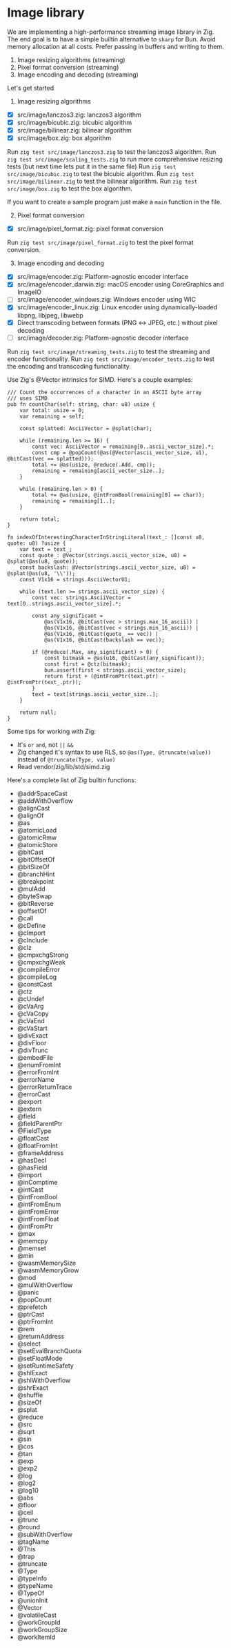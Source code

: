 # Image library

We are implementing a high-performance streaming image library in Zig. The end goal is to have a simple builtin alternative to `sharp` for Bun. Avoid memory allocation at all costs. Prefer passing in buffers and writing to them.

1. Image resizing algorithms (streaming)
2. Pixel format conversion (streaming)
3. Image encoding and decoding (streaming)

Let's get started

1. Image resizing algorithms

- [x] src/image/lanczos3.zig: lanczos3 algorithm
- [x] src/image/bicubic.zig: bicubic algorithm
- [x] src/image/bilinear.zig: bilinear algorithm
- [x] src/image/box.zig: box algorithm

Run `zig test src/image/lanczos3.zig` to test the lanczos3 algorithm.
Run `zig test src/image/scaling_tests.zig` to run more comprehensive resizing tests (but next time lets put it in the same file)
Run `zig test src/image/bicubic.zig` to test the bicubic algorithm.
Run `zig test src/image/bilinear.zig` to test the bilinear algorithm.
Run `zig test src/image/box.zig` to test the box algorithm.

If you want to create a sample program just make a `main` function in the file.

2. Pixel format conversion

- [x] src/image/pixel_format.zig: pixel format conversion

Run `zig test src/image/pixel_format.zig` to test the pixel format conversion.

3. Image encoding and decoding

- [x] src/image/encoder.zig: Platform-agnostic encoder interface
- [x] src/image/encoder_darwin.zig: macOS encoder using CoreGraphics and ImageIO
- [ ] src/image/encoder_windows.zig: Windows encoder using WIC
- [x] src/image/encoder_linux.zig: Linux encoder using dynamically-loaded libpng, libjpeg, libwebp
- [x] Direct transcoding between formats (PNG ↔ JPEG, etc.) without pixel decoding
- [ ] src/image/decoder.zig: Platform-agnostic decoder interface

Run `zig test src/image/streaming_tests.zig` to test the streaming and encoder functionality.
Run `zig test src/image/encoder_tests.zig` to test the encoding and transcoding functionality.

Use Zig's @Vector intrinsics for SIMD. Here's a couple examples:

```
/// Count the occurrences of a character in an ASCII byte array
/// uses SIMD
pub fn countChar(self: string, char: u8) usize {
    var total: usize = 0;
    var remaining = self;

    const splatted: AsciiVector = @splat(char);

    while (remaining.len >= 16) {
        const vec: AsciiVector = remaining[0..ascii_vector_size].*;
        const cmp = @popCount(@as(@Vector(ascii_vector_size, u1), @bitCast(vec == splatted)));
        total += @as(usize, @reduce(.Add, cmp));
        remaining = remaining[ascii_vector_size..];
    }

    while (remaining.len > 0) {
        total += @as(usize, @intFromBool(remaining[0] == char));
        remaining = remaining[1..];
    }

    return total;
}

fn indexOfInterestingCharacterInStringLiteral(text_: []const u8, quote: u8) ?usize {
    var text = text_;
    const quote_: @Vector(strings.ascii_vector_size, u8) = @splat(@as(u8, quote));
    const backslash: @Vector(strings.ascii_vector_size, u8) = @splat(@as(u8, '\\'));
    const V1x16 = strings.AsciiVectorU1;

    while (text.len >= strings.ascii_vector_size) {
        const vec: strings.AsciiVector = text[0..strings.ascii_vector_size].*;

        const any_significant =
            @as(V1x16, @bitCast(vec > strings.max_16_ascii)) |
            @as(V1x16, @bitCast(vec < strings.min_16_ascii)) |
            @as(V1x16, @bitCast(quote_ == vec)) |
            @as(V1x16, @bitCast(backslash == vec));

        if (@reduce(.Max, any_significant) > 0) {
            const bitmask = @as(u16, @bitCast(any_significant));
            const first = @ctz(bitmask);
            bun.assert(first < strings.ascii_vector_size);
            return first + (@intFromPtr(text.ptr) - @intFromPtr(text_.ptr));
        }
        text = text[strings.ascii_vector_size..];
    }

    return null;
}
```

Some tips for working with Zig:

- It's `or` `and`, not `||` `&&`
- Zig changed it's syntax to use RLS, so `@as(Type, @truncate(value))` instead of `@truncate(Type, value)`
- Read vendor/zig/lib/std/simd.zig

Here's a complete list of Zig builtin functions:

- @addrSpaceCast
- @addWithOverflow
- @alignCast
- @alignOf
- @as
- @atomicLoad
- @atomicRmw
- @atomicStore
- @bitCast
- @bitOffsetOf
- @bitSizeOf
- @branchHint
- @breakpoint
- @mulAdd
- @byteSwap
- @bitReverse
- @offsetOf
- @call
- @cDefine
- @cImport
- @cInclude
- @clz
- @cmpxchgStrong
- @cmpxchgWeak
- @compileError
- @compileLog
- @constCast
- @ctz
- @cUndef
- @cVaArg
- @cVaCopy
- @cVaEnd
- @cVaStart
- @divExact
- @divFloor
- @divTrunc
- @embedFile
- @enumFromInt
- @errorFromInt
- @errorName
- @errorReturnTrace
- @errorCast
- @export
- @extern
- @field
- @fieldParentPtr
- @FieldType
- @floatCast
- @floatFromInt
- @frameAddress
- @hasDecl
- @hasField
- @import
- @inComptime
- @intCast
- @intFromBool
- @intFromEnum
- @intFromError
- @intFromFloat
- @intFromPtr
- @max
- @memcpy
- @memset
- @min
- @wasmMemorySize
- @wasmMemoryGrow
- @mod
- @mulWithOverflow
- @panic
- @popCount
- @prefetch
- @ptrCast
- @ptrFromInt
- @rem
- @returnAddress
- @select
- @setEvalBranchQuota
- @setFloatMode
- @setRuntimeSafety
- @shlExact
- @shlWithOverflow
- @shrExact
- @shuffle
- @sizeOf
- @splat
- @reduce
- @src
- @sqrt
- @sin
- @cos
- @tan
- @exp
- @exp2
- @log
- @log2
- @log10
- @abs
- @floor
- @ceil
- @trunc
- @round
- @subWithOverflow
- @tagName
- @This
- @trap
- @truncate
- @Type
- @typeInfo
- @typeName
- @TypeOf
- @unionInit
- @Vector
- @volatileCast
- @workGroupId
- @workGroupSize
- @workItemId
